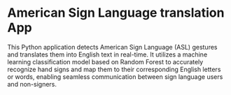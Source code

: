 
# American Sign Language translation App

This Python application detects American Sign Language (ASL) gestures and translates them into English text in real-time. It utilizes a machine learning classification model based on Random Forest to accurately recognize hand signs and map them to their corresponding English letters or words, enabling seamless communication between sign language users and non-signers.


